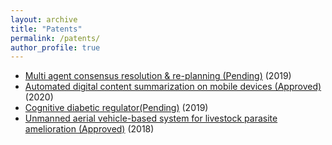```yaml
---
layout: archive
title: "Patents"
permalink: /patents/
author_profile: true
---
```


* [Multi agent consensus resolution & re-planning (Pending)](https://patents.google.com/patent/US20190103192A1/en) (2019)
* [Automated digital content summarization on mobile devices (Approved)](https://patents.google.com/patent/US20190057071A1/en?inventor=simone+fobi&oq=simone+fobi) (2020)
* [Cognitive diabetic regulator(Pending)](https://patents.google.com/patent/US20190006040A1/en?inventor=simone+fobi&oq=simone+fobi) (2019)
* [Unmanned aerial vehicle-based system for livestock parasite amelioration (Approved)](https://patents.google.com/patent/US9943387B2/en) (2018)
